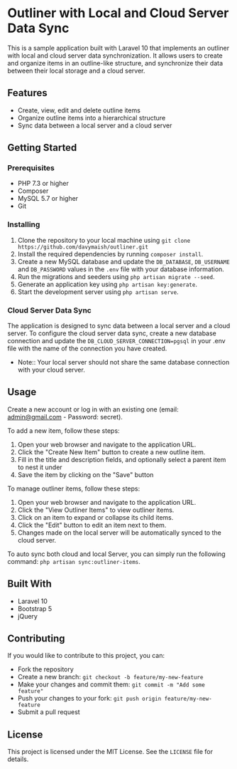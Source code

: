 # Outliner with Local and Cloud Server Data Sync

This is a sample application built with Laravel 10 that implements an outliner with local and cloud server data synchronization. It allows users to create and organize items in an outline-like structure, and synchronize their data between their local storage and a cloud server.

## Features

- Create, view, edit and delete outline items
- Organize outline items into a hierarchical structure
- Sync data between a local server and a cloud server

## Getting Started

### Prerequisites

- PHP 7.3 or higher
- Composer
- MySQL 5.7 or higher
- Git

### Installing

1. Clone the repository to your local machine using `git clone https://github.com/davymaish/outliner.git`
2. Install the required dependencies by running `composer install`.
3. Create a new MySQL database and update the `DB_DATABASE`, `DB_USERNAME` and `DB_PASSWORD` values in the `.env` file with your database information.
4. Run the migrations and seeders using `php artisan migrate --seed`.
5. Generate an application key using `php artisan key:generate`.
6. Start the development server using `php artisan serve`.

### Cloud Server Data Sync

The application is designed to sync data between a local server and a cloud server. To configure the cloud server data sync, create a new database connection and update the `DB_CLOUD_SERVER_CONNECTION=pgsql` in your .env file with the name of the connection you have created.
- Note:: Your local server should not share the same database connection with your cloud server.

## Usage

Create a new account or log in with an existing one (email: admin@gmail.com  - Password: secret).

To add a new item, follow these steps:

1. Open your web browser and navigate to the application URL.
2. Click the "Create New Item" button to create a new outline item.
3. Fill in the title and description fields, and optionally select a parent item to nest it under
4. Save the item by clicking on the "Save" button


To manage outliner items, follow these steps:

1. Open your web browser and navigate to the application URL.
2. Click the "View Outliner Items" to view outliner items.
3. Click on an item to expand or collapse its child items.
4. Click the "Edit" button to edit an item next to them.
5. Changes made on the local server will be automatically synced to the cloud server.

To auto sync both cloud and local Server, you can simply run the following command: `php artisan sync:outliner-items`.


## Built With

- Laravel 10
- Bootstrap 5
- jQuery

## Contributing

If you would like to contribute to this project, you can:

- Fork the repository
- Create a new branch: `git checkout -b feature/my-new-feature`
- Make your changes and commit them: `git commit -m "Add some feature"`
- Push your changes to your fork: `git push origin feature/my-new-feature`
- Submit a pull request

## License

This project is licensed under the MIT License. See the `LICENSE` file for details.
